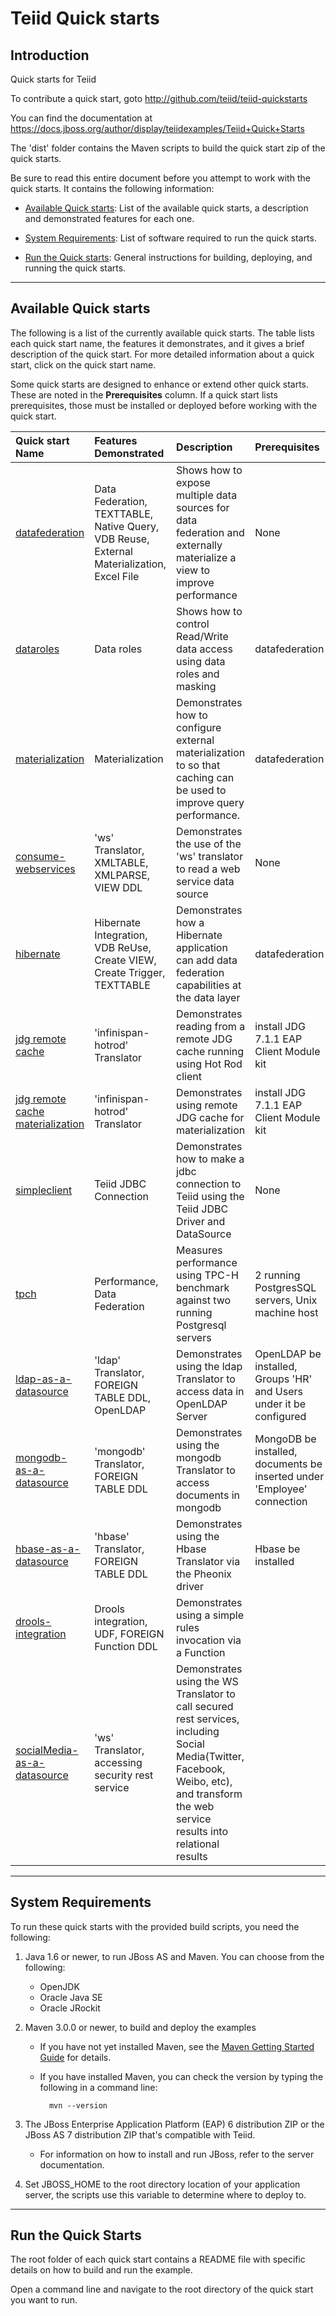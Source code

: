 Teiid Quick starts
=================

Introduction
-------------------------

Quick starts for Teiid

To contribute a quick start, goto http://github.com/teiid/teiid-quickstarts

You can find the documentation at https://docs.jboss.org/author/display/teiidexamples/Teiid+Quick+Starts

The 'dist' folder contains the Maven scripts to build the quick start zip of the quick starts.

Be sure to read this entire document before you attempt to work with the quick starts. It contains the following information:

* [Available Quick starts](#availableQuickstarts): List of the available quick starts, a description and demonstrated features for each one.

* [System Requirements](#systemrequirements): List of software required to run the quick starts.

* [Run the Quick starts](#runningquickstarts): General instructions for building, deploying, and running the quick starts.


-------------------
<a id="availableQuickstarts"></a>
Available Quick starts 
---------------------

The following is a list of the currently available quick starts. The table lists each quick start name, the features it demonstrates, and it gives a brief description of the quick start. For more detailed information about a quick start, click on the quick start name.

Some quick starts are designed to enhance or extend other quick starts. These are noted in the **Prerequisites** column. If a quick start lists prerequisites, those must be installed or deployed before working with the quick start.


| **Quick start Name** | **Features Demonstrated** | **Description** | **Prerequisites** |
|:-----------|:-----------|:-----------|:-----------|
| [datafederation](dynamicvdb-datafederation/README.md "data-federation") | Data Federation, TEXTTABLE, Native Query, VDB Reuse, External Materialization, Excel File | Shows how to expose multiple data sources for data federation and externally materialize a view to improve performance | None |
| [dataroles](dynamicvdb-dataroles/README.md "data-roles") | Data roles | Shows how to control Read/Write data access using data roles and masking | datafederation |
| [materialization](dynamicvdb-materialization/README.md "materialization") | Materialization | Demonstrates how to configure external materialization to so that caching can be used to improve query performance. | datafederation |
| [consume-webservices](webservices-as-a-datasource/README.md "consume-webservices") | 'ws' Translator, XMLTABLE, XMLPARSE, VIEW DDL | Demonstrates the use of the 'ws' translator to read a web service data source | None |
| [hibernate](hibernate-on-top-of-teiid/README.md "hibernate") | Hibernate Integration, VDB ReUse, Create VIEW, Create Trigger, TEXTTABLE | Demonstrates how a Hibernate application can add data federation capabilities at the data layer| datafederation |
| [jdg remote cache](jdg7.1-remote-cache/README.md "infinispan-remote-cache") | 'infinispan-hotrod' Translator | Demonstrates reading from a remote JDG cache running using Hot Rod client  | install JDG 7.1.1 EAP Client Module kit |
| [jdg remote cache materialization](jdg7.1-remote-cache-materialization/README.md "infinispan-remote-materialization") | 'infinispan-hotrod' Translator | Demonstrates using remote JDG cache for materialization  | install JDG 7.1.1 EAP Client Module kit |
| [simpleclient](simpleclient/README.md "simpleclient") | Teiid JDBC Connection | Demonstrates how to make a jdbc connection to Teiid using the Teiid JDBC Driver and DataSource  | None |
| [tpch](tpch/README.md "tpch") | Performance, Data Federation | Measures performance using TPC-H benchmark against two running Postgresql servers  | 2 running PostgresSQL servers, Unix machine host |
| [ldap-as-a-datasource](ldap-as-a-datasource/README.md) | 'ldap' Translator, FOREIGN TABLE DDL, OpenLDAP | Demonstrates using the ldap Translator to access data in OpenLDAP Server | OpenLDAP be installed, Groups 'HR' and Users under it be configured |
| [mongodb-as-a-datasource](mongodb-as-a-datasource/README.md) | 'mongodb' Translator, FOREIGN TABLE DDL | Demonstrates using the mongodb Translator to access documents in mongodb | MongoDB be installed, documents be inserted under 'Employee' connection |
| [hbase-as-a-datasource](hbase-as-a-datasource/README.md) | 'hbase' Translator, FOREIGN TABLE DDL | Demonstrates using the Hbase Translator via the Pheonix driver | Hbase be installed |
| [drools-integration](drools-integration/README.md) | Drools integration, UDF, FOREIGN Function DDL | Demonstrates using a simple rules invocation via a Function | |
| [socialMedia-as-a-datasource](socialMedia-as-a-datasource/README.md) | 'ws' Translator, accessing security rest service | Demonstrates using the WS Translator to call secured rest services, including Social Media(Twitter, Facebook, Weibo, etc), and transform the web service results into relational results | |


-------------------
<a id="systemrequirements"></a>
System Requirements 
-------------------

To run these quick starts with the provided build scripts, you need the following:

1. Java 1.6 or newer, to run JBoss AS and Maven. You can choose from the following:
    * OpenJDK
    * Oracle Java SE
    * Oracle JRockit

2. Maven 3.0.0 or newer, to build and deploy the examples
    * If you have not yet installed Maven, see the [Maven Getting Started Guide](http://maven.apache.org/guides/getting-started/index.html) for details.
    * If you have installed Maven, you can check the version by typing the following in a command line:

            mvn --version 

3. The JBoss Enterprise Application Platform (EAP) 6 distribution ZIP or the JBoss AS 7 distribution ZIP that's compatible with Teiid.
    * For information on how to install and run JBoss, refer to the server documentation.

4.  Set JBOSS_HOME to the root directory location of your application server, the scripts use this variable to
	determine where to deploy to.


------------------
<a id="runningquickstarts"></a>
Run the Quick Starts
------------------

The root folder of each quick start contains a README file with specific details on how to build and run the example.

Open a command line and navigate to the root directory of the quick start you want to run.

